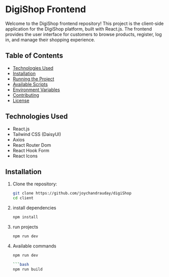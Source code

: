 # DigiShop Frontend

Welcome to the DigiShop frontend repository! This project is the client-side application for the DigiShop platform, built with React.js. The frontend provides the user interface for customers to browse products, register, log in, and manage their shopping experience.

## Table of Contents

- [Technologies Used](#technologies-used)
- [Installation](#installation)
- [Running the Project](#running-the-project)
- [Available Scripts](#available-scripts)
- [Environment Variables](#environment-variables)
- [Contributing](#contributing)
- [License](#license)

## Technologies Used

- React.js
- Tailwind CSS (DaisyUI)
- Axios
- React Router Dom
- React Hook Form
- React Icons

## Installation

1. Clone the repository:

   ```bash
   git clone https://github.com/joychandrauday/digiShop
   cd client
2. install dependencies

    ```bash
    npm install
3. run projects

    ```bash
    npm run dev
3. Available commands

    ```bash
    npm run dev
    
    ```bash
    npm run build
